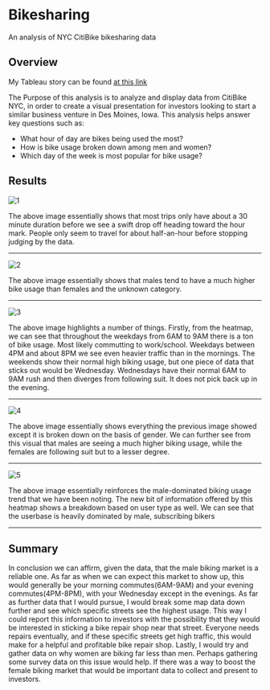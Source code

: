 # **Bikesharing**
An analysis of NYC CitiBike bikesharing data

## **Overview**
My Tableau story can be found [at this link](https://public.tableau.com/app/profile/dillon.hobbs6519/viz/NYCCitiBikeAnalysis_16717250060600/Story1)

The Purpose of this analysis is to analyze and display data from CitiBike NYC, in order to create a visual presentation for investors looking to start a similar business venture in Des Moines, Iowa. This analysis helps answer key questions such as: 

- What hour of day are bikes being used the most?
- How is bike usage broken down among men and women?
- Which day of the week is most popular for bike usage?

## **Results**



![1](https://user-images.githubusercontent.com/112899813/209224525-8957e346-dd87-40f9-a772-e434b8bd67bc.png)

The above image essentially shows that most trips only have about a 30 minute duration before we see a swift drop off heading toward the hour mark. People only seem to travel for about half-an-hour before stopping judging by the data. 


***


![2](https://user-images.githubusercontent.com/112899813/209225368-7f995eca-9521-4034-a323-0b9f2346e4a8.png)

The above image essentially shows that males tend to have a much higher bike usage than females and the unknown category. 

***


![3](https://user-images.githubusercontent.com/112899813/209225955-713a0c0c-6a25-41c1-845f-fe1466e89518.png)

The above image highlights a number of things. Firstly, from the heatmap, we can see that throughout the weekdays from 6AM to 9AM there is a ton of bike usage. Most likely commutting to work/school. Weekdays between 4PM and about 8PM we see even heavier traffic than in the mornings. The weekends show their normal high biking usage, but one piece of data that sticks out would be Wednesday. Wednesdays have their normal 6AM to 9AM rush and then diverges from following suit. It does not pick back up in the evening. 

***

![4](https://user-images.githubusercontent.com/112899813/209226857-89ff5258-90b0-4e42-abc6-bb49417d0eec.png)

The above image essentially shows everything the previous image showed except it is broken down on the basis of gender. We can further see from this visual that males are seeing a much higher biking usage, while the females are following suit but to a lesser degree. 

***

![5](https://user-images.githubusercontent.com/112899813/209227310-c83db6bc-16b0-46b8-9735-faecf71339c6.png)

The above image essentially reinforces the male-dominated biking usage trend that we have been noting. The new bit of information offered by this heatmap shows a breakdown based on user type as well. We can see that the userbase is heavily dominated by male, subscribing bikers
***

## **Summary**

In conclusion we can affirm, given the data, that the male biking market is a reliable one. As far as when we can expect this market to show up, this would generally be your morning commutes(6AM-9AM) and your evening commutes(4PM-8PM), with your Wednesday except in the evenings. As far as further data that I would pursue, I would break some map data down further and see which specific streets see the highest usage. This way I could report this information to investors with the possibility that they would be interested in sticking a bike repair shop near that street. Everyone needs repairs eventually, and if these specific streets get high traffic, this would make for a helpful and profitable bike repair shop. Lastly, I would try and gather data on why women are biking far less than men. Perhaps gathering some survey data on this issue would help. If there was a way to boost the female biking market that would be important data to collect and present to investors.  




